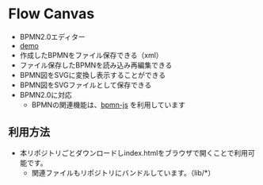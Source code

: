 # Flow Canvas
- BPMN2.0エディター
- [demo](https://masapico.github.io/flow-canvas/)
- 作成したBPMNをファイル保存できる（xml）
- ファイル保存したBPMNを読み込み再編集できる
- BPMN図をSVGに変換し表示することができる
- BPMN図をSVGファイルとして保存できる
- BPMN2.0に対応
  - BPMNの関連機能は、[bpmn-js](https://github.com/bpmn-io/bpmn-js) を利用しています

## 利用方法
- 本リポジトリごとダウンロードしindex.htmlをブラウザで開くことで利用可能です。
  - 関連ファイルもリポジトリにバンドルしています。（lib/*）
